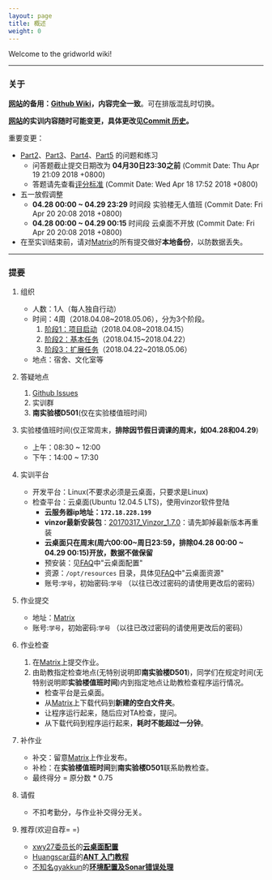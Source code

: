 ```yaml
---
layout: page
title: 概述
weight: 0
---
```



Welcome to the gridworld wiki!


----------

### 关于
**[网站](https://se-2018.github.io)的备用：[Github Wiki](https://github.com/se-2018/se-2018.github.io/wiki)，内容完全一致**。可在排版混乱时切换。

**[网站](https://se-2018.github.io)的实训内容随时可能变更，具体更改见[Commit 历史](https://github.com/se-2018/se-2018.github.io/commits/master)。**

重要变更：
 - [Part2](./Stage2--Part2)、[Part3](./Stage2--Part3)、[Part4](./Stage2--Part4)、[Part5](./Stage2--Part5) 的问题和练习
    - 问答题截止提交日期改为 **04月30日23:30之前**  (Commit Date:   Thu Apr 19 21:09 2018 +0800)
    - 答题请先查看[评分标准](./Stage2--ReviewForm) (Commit Date:   Wed Apr 18 17:52 2018 +0800)
 - 五一放假调整
    - **04.28 00:00 ~ 04.29 23:29** 时间段 实验楼无人值班 (Commit Date:   Fri Apr 20 20:08 2018 +0800)
    - **04.28 00:00 ~ 04.29 00:15** 时间段 云桌面不开放 (Commit Date:   Fri Apr 20 20:08 2018 +0800)
 - 在至实训结束前，请对[Matrix](https://vmatrix.org.cn)的所有提交做好**本地备份**，以防数据丢失。


----------


### 提要

 1. 组织
    - 人数：1人（每人独自行动）
    - 时间：4周（2018.04.08~2018.05.06），分为3个阶段。
        1. [阶段1：项目启动](./Stage1)（2018.04.08~2018.04.15）
        2. [阶段2：基本任务](./Stage2)（2018.04.15~2018.04.22）
        3. [阶段3：扩展任务](./Stage3)（2018.04.22~2018.05.06）
    - 地点：宿舍、文化室等
 2. 答疑地点
    1. [Github Issues](https://github.com/se-2018/se-2018.github.io/issues)
    2. 实训群
    3. **南实验楼D501**(仅在实验楼值班时间)
 3. 实验楼值班时间(仅正常周末，**排除因节假日调课的周末，如04.28和04.29**)
    - 上午：08:30 ~ 12:00
    - 下午：14:00 ~ 17:30
 4. 实训平台
    - 开发平台：Linux(不要求必须是云桌面，只要求是Linux)
    - 检查平台：云桌面(Ubuntu 12.04.5 LTS)，使用vinzor软件登陆
        - **云服务器ip地址：`172.18.228.199`**
        - **vinzor最新安装包**：[20170317\_Vinzor\_1.7.0](./resources/20170317-vinzor-1.7.0.zip)：请先卸掉最新版本再重装
        - **云桌面只在周末(周六00:00~周日23:59，排除04.28 00:00 ~ 04.29 00:15)开放，数据不做保留**
        - 预安装：见[FAQ](./FAQ)中"云桌面配置"
        - 资源：`/opt/resources` 目录，具体见[FAQ](./FAQ)中"云桌面资源"
        - 账号:`学号`，初始密码:`学号` （以往已改过密码的请使用更改后的密码）

 5. 作业提交
    - 地址：[Matrix](https://vmatrix.org.cn)
    - 账号:`学号`，初始密码:`学号` （以往已改过密码的请使用更改后的密码）

 6. 作业检查
    1. 在[Matrix](https://vmatrix.org.cn)上提交作业。
    2. 由助教指定检查地点(无特别说明即**南实验楼D501**)，同学们在规定时间(无特别说明即**实验楼值班时间**)内到指定地点让助教检查程序运行情况。
        - 检查平台是云桌面。
        - 从[Matrix](https://vmatrix.org.cn)上下载代码到**新建的空白文件夹**。
        - 让程序运行起来，随后应对TA检查，提问。
        - 从下载代码到程序运行起来，**耗时不能超过一分钟**。

 7. 补作业
    - 补交：留意[Matrix](https://vmatrix.org.cn)上作业发布。
    - 补检：在**实验楼值班时间**到**南实验楼D501**联系助教检查。
    - 最终得分 = 原分数 * 0.75

 8. 请假
    - 不扣考勤分，与作业补交得分无关。
 9. 推荐(欢迎自荐= =)
    - [xwy27委员长](https://github.com/xwy27)的[**云桌面配置**](https://github.com/se-2018/se-2018.github.io/issues/5)
    - [Huangscar菇](https://github.com/Huangscar)的[**ANT 入门教程**](https://github.com/se-2018/se-2018.github.io/issues/11)
    - [不知名gyakkun](https://github.com/gyakkun)的[**环境配置及Sonar错误处理**](https://github.com/se-2018/se-2018.github.io/issues/13)
